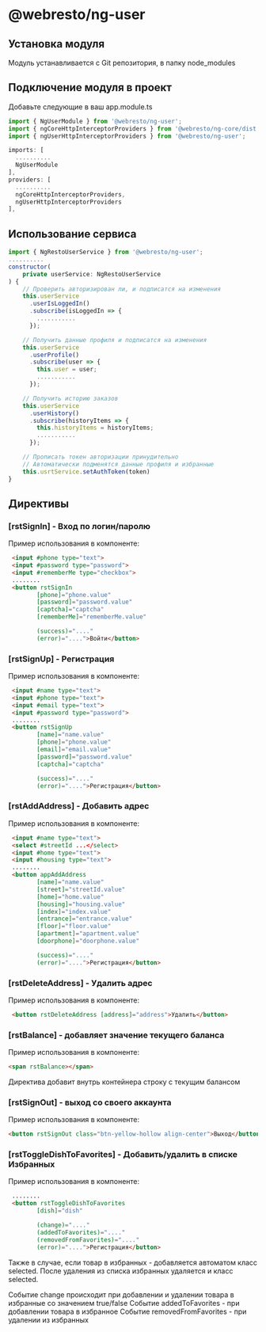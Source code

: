 # @webresto/ng-user
## Установка модуля
Модуль устанавливается с Git репозитория, в папку node_modules
## Подключение модуля в проект
Добавьте следующие в ваш app.module.ts

~~~ javascript
import { NgUserModule } from '@webresto/ng-user';
import { ngCoreHttpInterceptorProviders } from '@webresto/ng-core/dist';
import { ngUserHttpInterceptorProviders } from '@webresto/ng-user';
~~~
~~~ javascript
imports: [
  ..........
  NgUserModule
],
providers: [
  ..........
  ngCoreHttpInterceptorProviders,
  ngUserHttpInterceptorProviders
],
~~~


## Использование сервиса
~~~ javascript
import { NgRestoUserService } from '@webresto/ng-user';
..........
constructor(
    private userService: NgRestoUserService
) {
    // Проверить авторизирован ли, и подписатся на изменения
    this.userService
      .userIsLoggedIn()
      .subscribe(isLoggedIn => {
        ...........
      });

    // Получить данные профиля и подписатся на изменения
    this.userService
      .userProfile()
      .subscribe(user => {
        this.user = user;
        ...........
      });

    // Получить историю заказов
    this.userService
      .userHistory()
      .subscribe(historyItems => {
        this.historyItems = historyItems;
        ...........
      });

    // Прописать токен авторизации принудительно
    // Автоматически подменятся данные профиля и избранные
    this.usrtService.setAuthToken(token)
}
~~~

## Директивы


### [rstSignIn] - Вход по логин/паролю
Пример использования в компоненте:

~~~ html
 <input #phone type="text">
 <input #password type="password">
 <input #rememberMe type="checkbox">
 ........
 <button rstSignIn
        [phone]="phone.value"
        [password]="password.value"
        [captcha]="captcha"
        [rememberMe]="rememberMe.value"

        (success)="...."
        (error)="....">Войти</button>
~~~

### [rstSignUp] - Регистрация
Пример использования в компоненте:

~~~ html
 <input #name type="text">
 <input #phone type="text">
 <input #email type="text">
 <input #password type="password">
 ........
 <button rstSignUp
        [name]="name.value"
        [phone]="phone.value"
        [email]="email.value"
        [password]="password.value"
        [captcha]="captcha"

        (success)="...."
        (error)="....">Регистрация</button>
~~~

### [rstAddAddress] - Добавить адрес
Пример использования в компоненте:

~~~ html
 <input #name type="text">
 <select #streetId ...</select>
 <input #home type="text">
 <input #housing type="text">
 ........
 <button appAddAddress
        [name]="name.value"
        [street]="streetId.value"
        [home]="home.value"
        [housing]="housing.value"
        [index]="index.value"
        [entrance]="entrance.value"
        [floor]="floor.value"
        [apartment]="apartment.value"
        [doorphone]="doorphone.value"

        (success)="...."
        (error)="....">Регистрация</button>
~~~

### [rstDeleteAddress] - Удалить адрес
Пример использования в компоненте:

~~~ html
 <button rstDeleteAddress [address]="address">Удалить</button>
~~~


### [rstBalance]  - добавляет значение текущего баланса
Пример использования в компоненте:

~~~ html
<span rstBalance></span>
~~~
Директива добавит внутрь контейнера строку с текущим балансом

### [rstSignOut] - выход со своего аккаунта
Пример использования в компоненте:

~~~ html
<button rstSignOut class="btn-yellow-hollow align-center">Выход</button>
~~~

### [rstToggleDishToFavorites] - Добавить/удалить в списке Избранных
Пример использования в компоненте:

~~~ html
 ........
 <button rstToggleDishToFavorites
        [dish]="dish"

        (change)="...."
        (addedToFavorites)="...."
        (removedFromFavorites)="...."
        (error)="....">Регистрация</button>
~~~

Также в случае, если товар в избранных - добавляется автоматом класс selected. После удаления из списка избранных удаляется и класс selected.

Событие change происходит при добавлении и удалении товара в избранные со значением true/false
Событие addedToFavorites - при добавлении товара в избранное
Событие removedFromFavorites - при удалении из избранных